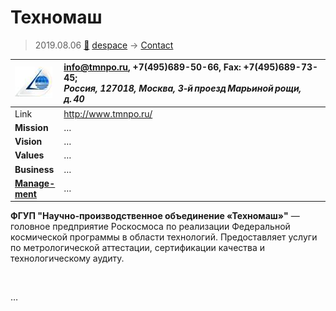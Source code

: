 # Техномаш
> 2019.08.06 [🚀](../index/index.md) [despace](index.md) → [Contact](contact.md)

|[![](f/con/t/tehnomash_logo1_thumb.jpg)](f/con/t/tehnomash_logo1.png)|<info@tmnpo.ru>, +7(495)689-50-66, Fax: +7(495)689-73-45;<br> *Россия, 127018, Москва, 3‑й проезд Марьиной рощи, д. 40*|
|:--|:--|
|Link|<http://www.tmnpo.ru/>|
|**Mission**|…|
|**Vision**|…|
|**Values**|…|
|**Business**|…|
|**[Manage-<br>ment](mgmt.md)**|…|

**ФГУП "Научно‑производственное объединение «Техномаш»"** — головное предприятие Роскосмоса по реализации Федеральной космической программы в области технологий. Предоставляет услуги по метрологической аттестации, сертификации качества и технологическому аудиту.


<p style="page-break-after:always"> </p>

…
